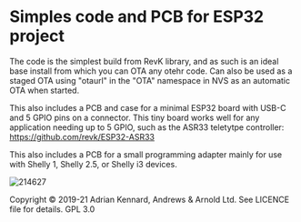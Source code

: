 # Simples code and PCB for ESP32 project

The code is the simplest build from RevK library, and as such is an ideal base install from which you can OTA any otehr code. Can also be used as a staged OTA using "otaurl" in the "OTA" namespace in NVS as an automatic OTA when started.

This also includes a PCB and case for a minimal ESP32 board with USB-C and 5 GPIO pins on a connector. This tiny board works well for any application needing up to 5 GPIO, such as the ASR33 teletytpe controller: https://github.com/revk/ESP32-ASR33

This also includes a PCB for a small programming adapter mainly for use with Shelly 1, Shelly 2.5, or Shelly i3 devices.

![214627](https://user-images.githubusercontent.com/996983/114298126-c11eb680-9aac-11eb-8ed0-07d2525a8c99.jpg)

Copyright © 2019-21 Adrian Kennard, Andrews & Arnold Ltd. See LICENCE file for details. GPL 3.0
